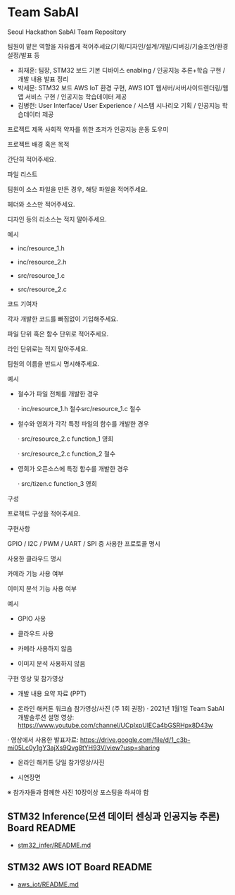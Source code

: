 # Team SabAI
Seoul Hackathon SabAI Team Repository

팀원이 맡은 역할을 자유롭게 적어주세요(기획/디자인/설계/개발/디버깅/기술조언/환경설정/발표 등
- 최재훈: 팀장, STM32 보드 기본 디바이스 enabling / 인공지능 추론+학습 구현 / 개발 내용 발표 정리
- 박세문: STM32 보드 AWS IoT 환경 구현, AWS IOT 웹서버/서버사이드렌더링/웹앱 서비스 구현 / 인공지능 학습데이터 제공
- 김병헌: User Interface/ User Experience / 시스템 시나리오 기획 / 인공지능 학습데이터 제공


프로젝트 제목
사회적 약자를 위한 초저가 인공지능 운동 도우미


프로젝트 배경 혹은 목적

간단히 적어주세요.



파일 리스트

팀원이 소스 파일을 만든 경우, 해당 파일을 적어주세요.

헤더와 소스만 적어주세요.

디자인 등의 리소스는 적지 말아주세요.

예시

  - inc/resource_1.h

  - inc/resource_2.h

  - src/resource_1.c

  - src/resource_2.c



코드 기여자

각자 개발한 코드를 빠짐없이 기입해주세요.

파일 단위 혹은 함수 단위로 적어주세요.

라인 단위로는 적지 말아주세요.

팀원의 이름을 반드시 명시해주세요.

예시

  - 철수가 파일 전체를 개발한 경우

    · inc/resource_1.h 철수src/resource_1.c 철수



  - 철수와 영희가 각각 특정 파일의 함수를 개발한 경우

    · src/resource_2.c function_1 영희

    · src/resource_2.c function_2 철수

  - 영희가 오픈소스에 특정 함수를 개발한 경우

    · src/tizen.c function_3 영희



 구성 

프로젝트 구성을 적어주세요. 



구현사항

GPIO / I2C / PWM / UART / SPI 중 사용한 프로토콜 명시

사용한 클라우드 명시

카메라 기능 사용 여부

이미지 분석 기능 사용 여부

예시

  - GPIO 사용

  - 클라우드 사용

  - 카메라 사용하지 않음

  - 이미지 분석 사용하지 않음



 구현 영상  및 참가영상 
 
- 개발 내용 요약 자료 (PPT)

- 온라인 해커톤 워크숍 참가영상/사진 (주 1회 권장)
· 2021년 1월1일 Team SabAI 개발솔루션 설명 영상: https://www.youtube.com/channel/UCpIxpUlECa4bGSRHpx8D43w

· 영상에서 사용한 발표자료: https://drive.google.com/file/d/1_c3b-mi05Lc0y1gY3ajXs9Qvg8tYH93V/view?usp=sharing

- 온라인 해커톤 당일 참가영상/사진 

- 시연장면

※ 참가자들과 함께한 사진 10장이상 포스팅을 하셔야 함

## STM32 Inference(모션 데이터 센싱과 인공지능 추론) Board README
* [stm32_infer/README.md](https://github.com/jaydenchoe/SabAI/blob/main/stm32_infer/README.md)

## STM32 AWS IOT Board README
* [aws_iot/README.md](https://github.com/jaydenchoe/SabAI/blob/main/aws_iot/README.md)

